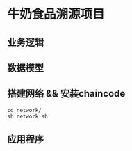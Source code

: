 # 牛奶食品溯源项目

## 业务逻辑

## 数据模型

## 搭建网络 && 安装chaincode
```shell
cd network/
sh network.sh
```
## 应用程序
